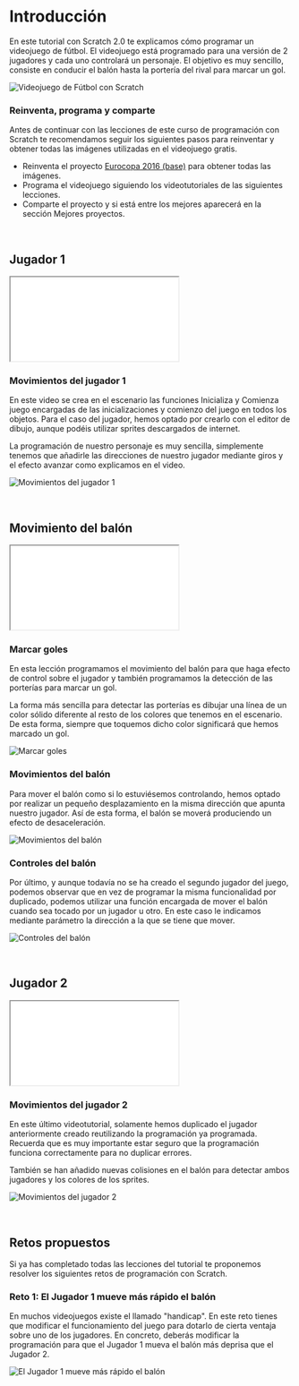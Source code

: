 # Introducción

En este tutorial con Scratch 2.0 te explicamos cómo programar un videojuego de fútbol. El videojuego está programado para una versión de 2 jugadores y cada uno controlará un personaje. El objetivo es muy sencillo, consiste en conducir el balón hasta la portería del rival para marcar un gol.

![](img/preview.gif "Videojuego de Fútbol con Scratch")

### Reinventa, programa y comparte

Antes de continuar con las lecciones de este curso de programación con Scratch te recomendamos seguir los siguientes pasos para reinventar y obtener todas las imágenes utilizadas en el videojuego gratis.

- Reinventa el proyecto [Eurocopa 2016 (base)](https://scratch.mit.edu/projects/147151871/editor) para obtener todas las imágenes.
- Programa el videojuego siguiendo los videotutoriales de las siguientes lecciones.
- Comparte el proyecto y si está entre los mejores aparecerá en la sección Mejores proyectos.



<br />



## Jugador 1

<div class="iframe">
  <iframe src="//www.youtube.com/embed/sUC0JvL1rOY" allowfullscreen></iframe>
</div>

### Movimientos del jugador 1

En este video se crea en el escenario las funciones Inicializa y Comienza juego encargadas de las inicializaciones y comienzo del juego en todos los objetos. Para el caso del jugador, hemos optado por crearlo con el editor de dibujo, aunque podéis utilizar sprites descargados de internet.

La programación de nuestro personaje es muy sencilla, simplemente tenemos que añadirle las direcciones de nuestro jugador mediante giros y el efecto avanzar como explicamos en el video.

![](img/jugador-1.jpg "Movimientos del jugador 1")



<br />



## Movimiento del balón

<div class="iframe">
  <iframe src="//www.youtube.com/embed/aoksH0RSgO0" allowfullscreen></iframe>
</div>

### Marcar goles

En esta lección programamos el movimiento del balón para que haga efecto de control sobre el jugador y también programamos la detección de las porterías para marcar un gol.

La forma más sencilla para detectar las porterías es dibujar una línea de un color sólido diferente al resto de los colores que tenemos en el escenario. De esta forma, siempre que toquemos dicho color significará que hemos marcado un gol.

![](img/marcar-gol.jpg "Marcar goles")

### Movimientos del balón

Para mover el balón como si lo estuviésemos controlando, hemos optado por realizar un pequeño desplazamiento en la misma dirección que apunta nuestro jugador. Así de esta forma, el balón se moverá produciendo un efecto de desaceleración.

![](img/chutar.jpg "Movimientos del balón")

### Controles del balón

Por último, y aunque todavía no se ha creado el segundo jugador del juego, podemos observar que en vez de programar la misma funcionalidad por duplicado, podemos utilizar una función encargada de mover el balón cuando sea tocado por un jugador u otro. En este caso le indicamos mediante parámetro la dirección a la que se tiene que mover.

![](img/funciones.jpg "Controles del balón")



<br />



## Jugador 2

<div class="iframe">
  <iframe src="//www.youtube.com/embed/nKdrurkjr2I" allowfullscreen></iframe>
</div>

### Movimientos del jugador 2

En este último videotutorial, solamente hemos duplicado el jugador anteriormente creado reutilizando la programación ya programada. Recuerda que es muy importante estar seguro que la programación funciona correctamente para no duplicar errores.

También se han añadido nuevas colisiones en el balón para detectar ambos jugadores y los colores de los sprites.

![](img/jugador-2.jpg "Movimientos del jugador 2")



<br />



## Retos propuestos

Si ya has completado todas las lecciones del tutorial te proponemos resolver los siguientes retos de programación con Scratch.

### Reto 1: El Jugador 1 mueve más rápido el balón

En muchos videojuegos existe el llamado "handicap". En este reto tienes que modificar el funcionamiento del juego para dotarlo de cierta ventaja sobre uno de los jugadores. En concreto, deberás modificar la programación para que el Jugador 1 mueva el balón más deprisa que el Jugador 2.

![](img/reto-1.jpg "El Jugador 1 mueve más rápido el balón")


<!--
<br />

## Mejores proyectos

![](img/proyecto-usuario.gif "usuario")
-->
